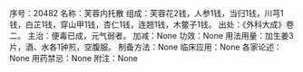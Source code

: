 序号：20482
名称：芙蓉内托散
组成：芙蓉花2钱，人参1钱，当归1钱，川芎1钱，白芷1钱，穿山甲1钱，杏仁1钱，连翘1钱，木鳖子1钱。
出处：《外科大成》卷二。
主治：便毒已成，元气弱者。
加减：None
功效：None
用法用量：加生姜3片，酒、水各1钟煎，空腹服。
制备方法：None
临床应用：None
各家论述：None
用药禁忌：None
附注：None
